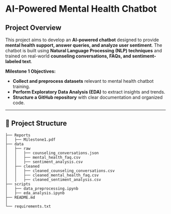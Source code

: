 # AI-Powered Mental Health Chatbot  

## Project Overview 
This project aims to develop an **AI-powered chatbot** designed to provide **mental health support, answer queries, and analyze user sentiment**. The chatbot is built using **Natural Language Processing (NLP) techniques** and trained on real-world **counseling conversations, FAQs, and sentiment-labeled text**.  

 **Milestone 1 Objectives:**  
- **Collect and preprocess datasets** relevant to mental health chatbot training.  
- **Perform Exploratory Data Analysis (EDA)** to extract insights and trends.  
- **Structure a GitHub repository** with clear documentation and organized code.  

---

## **📂 Project Structure**  
```plaintext
├── Reports
│   ├── Milestone1.pdf
├── data
│   ├── raw
│   │   ├── counseling_conversations.json
│   │   ├── mental_health_faq.csv
│   │   ├── sentiment_analysis.csv
│   ├── cleaned
│   │   ├── cleaned_counseling_conversations.csv
│   │   ├── cleaned_mental_health_faq.csv
│   │   ├── cleaned_sentiment_analysis.csv
├── scripts
│   ├── data_preprocessing.ipynb
│   ├── eda_analysis.ipynb
├── README.md
│
└── requirements.txt
